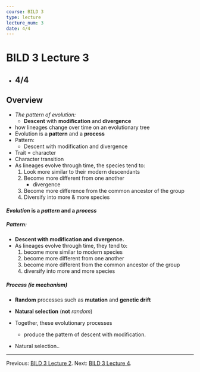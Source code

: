 ```yaml
---
course: BILD 3
type: lecture
lecture_num: 3
date: 4/4
---
```


# BILD 3 Lecture 3
- ## 4/4

## Overview
- *The pattern of evolution:*
	- **Descent** with **modification** and **divergence**
- how lineages change over time on an evolutionary tree
- Evolution is a **pattern** and a **process**
- Pattern:
	- Descent with modification and divergence
- Trait = character
- Character transition
- As lineages evolve through time, the species tend to:
	1) Look more similar to their modern descendants
	2) Become more different from one another
		- divergence
	3) Become more difference from the common ancestor of the group
	4) Diversify into more & more species
#### ***Evolution*** is a *pattern* and a *process*
##### **Pattern:**
- **Descent with modification and divergence.**
- As lineages evolve through time, they tend to:
	1) become more similar to modern species
	2) become more different from one another
	3) become more different from the common ancestor of the group
	4) diversify into more and more species
##### Process (ie mechanism)
- **Random** processes such as **mutation** and **genetic drift**
- **Natural selection** (**not** *random*)

- Together, these evolutionary processes
	- produce the pattern of descent with modification.
- Natural selection..

---

Previous: [BILD 3 Lecture 2](BILD_1_LE_2.md).
Next: [BILD 3 Lecture 4](BILD_1_LE_4.md).